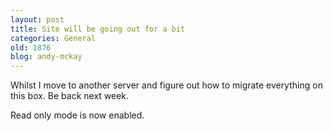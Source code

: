 ```yaml
---
layout: post
title: Site will be going out for a bit
categories: General
old: 1876
blog: andy-mckay
---
```

Whilst I move to another server and figure out how to migrate everything on this box. Be back next week.

Read only mode is now enabled.